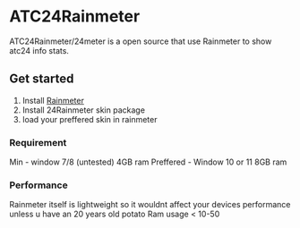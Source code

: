 # ATC24Rainmeter
ATC24Rainmeter/24meter is a open source that use Rainmeter to show atc24 info stats. 

## Get started

1. Install [Rainmeter](https://www.rainmeter.net/)
2. Install 24Rainmeter skin package
3. load your preffered skin in rainmeter

### Requirement

Min - window 7/8 (untested) 4GB ram
Preffered - Window 10 or 11 8GB ram

### Performance

Rainmeter itself is lightweight so it wouldnt affect your devices performance unless u have an 20 years old potato
Ram usage < 10-50
